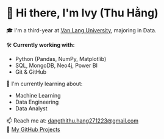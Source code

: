 # 👋 Hi there, I'm Ivy (Thu Hằng)

🎓 I'm a third-year at [Van Lang University](https://www.vlu.edu.vn/), majoring in Data.  

🛠️ **Currently working with:**
- Python (Pandas, NumPy, Matplotlib)
- SQL, MongoDB, Neo4j, Power BI
- Git & GitHub

🌱 I'm currently learning about:
- Machine Learning  
- Data Engineering
- Data Analyst  

📫 Reach me at: dangthithu.hang271223@gmail.com  
🔗 [My GitHub Projects](https://github.com/thuhangtrg?tab=repositories)

